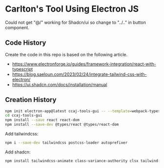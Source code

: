 # Carlton's Tool Using Electron JS

Could not get "@/" working for Shadcn/ui so change to "../.." in button component.

## Code History

Create the code in this repo is based on the following article.

- https://www.electronforge.io/guides/framework-integration/react-with-typescript
- https://blog.saeloun.com/2023/02/24/integrate-tailwind-css-with-electron/
- https://ui.shadcn.com/docs/installation/manual

## Creation History

```bash
npm init electron-app@latest ccaj-tools-gui -- --template=webpack-typescript
cd ccaj-tools-gui
npm install --save react react-dom
npm install --save-dev @types/react @types/react-dom
```

Add tailwindcss:

```bash
npm i --save-dev tailwindcss postcss-loader autoprefixer
```

Add shadcn:

```bash
npm install tailwindcss-animate class-variance-authority clsx tailwind-merge lucide-react
```
